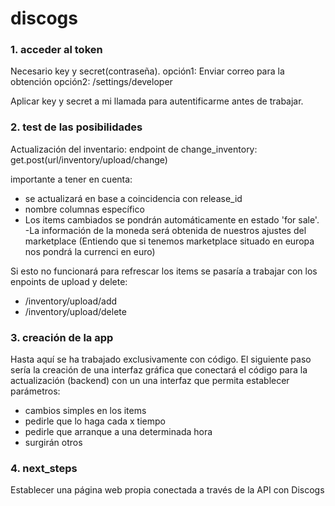 # discogs

### 1. acceder al token

Necesario key y secret(contraseña).
    opción1: Enviar correo para la obtención
    opción2: /settings/developer

Aplicar key y secret a mi llamada para autentificarme antes de trabajar.

### 2. test de las posibilidades

Actualización del inventario: 
endpoint de change_inventory: get.post(url/inventory/upload/change)

importante a tener en cuenta:
- se actualizará en base a coincidencia con release_id
- nombre columnas específico
- Los items cambiados se pondrán automáticamente en estado 'for sale'.
-La información de la moneda será obtenida de nuestros ajustes del marketplace (Entiendo que si tenemos marketplace situado en europa nos pondrá la currenci en euro)

Si esto no funcionará para refrescar los items se pasaría a trabajar con los enpoints de upload y delete:
- /inventory/upload/add
- /inventory/upload/delete

### 3. creación de la app

Hasta aquí se ha trabajado exclusivamente con código. El siguiente paso sería la creación de una interfaz gráfica que conectará el código para la actualización (backend) con un una interfaz que permita establecer parámetros: 
- cambios simples en los items
- pedirle que lo haga cada x tiempo
- pedirle que arranque a una determinada hora
- surgirán otros

### 4. next_steps

Establecer una página web propia conectada a través de la API con Discogs